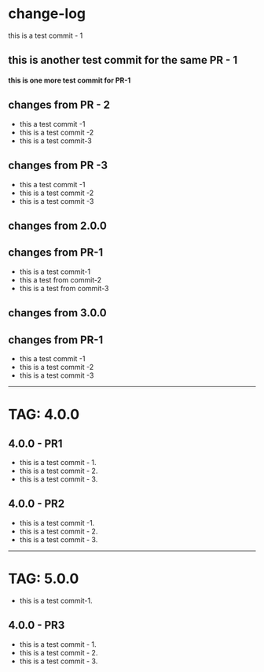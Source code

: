 # change-log 
this is a test commit - 1
## this is another test commit for the same PR - 1
#### this is one more test commit for PR-1


## changes from PR - 2
- this a test commit -1
- this is a test commit -2
- this is a test commit-3

## changes from PR -3 
- this a test commit -1
- this is a test commit -2
- this is a test commit -3

## changes from 2.0.0
## changes from PR-1
- this is a test commit-1
- this a test from commit-2
- this is a test from commit-3

  
## changes from 3.0.0

## changes from PR-1
- this a test commit -1
- this is a test commit -2
- this is a test commit -3
---------------------------------------------------------------------------------------------------------------------------------------------------------------------------------------------------------------
# TAG: 4.0.0
## 4.0.0 - PR1
- this is a test commit - 1.
-  this is a test commit - 2.
-  this is a test commit - 3.

## 4.0.0 - PR2
- this is a test commit -1.
- this is a test commit - 2.
- this is a test commit - 3.
----------------------------------------------------------------------------------------------------------------------------------------------------------------------------------------------------------------------------------------------
# TAG: 5.0.0
- this is a test commit-1.


## 4.0.0 - PR3
- this is a test commit - 1.
-  this is a test commit - 2.
-  this is a test commit - 3.
